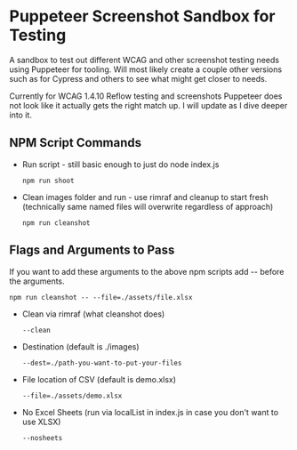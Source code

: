# Puppeteer Screenshot Sandbox for Testing

A sandbox to test out different WCAG and other screenshot testing needs using Puppeteer for tooling. Will most likely create a couple other versions such as for Cypress and others to see what might get closer to needs.

Currently for WCAG 1.4.10 Reflow testing and screenshots Puppeteer does not look like it actually gets the right match up. I will update as I dive deeper into it.

## NPM Script Commands

-  Run script - still basic enough to just do node index.js

   ```
   npm run shoot
   ```
-  Clean images folder and run - use rimraf and cleanup to start fresh (technically same named files will overwrite regardless of approach)

   ```
   npm run cleanshot 
   ```

## Flags and Arguments to Pass

If you want to add these arguments to the above npm scripts add -- before the arguments. 

```
npm run cleanshot -- --file=./assets/file.xlsx
```

-  Clean via rimraf (what cleanshot does)
   ```
   --clean
   ```
-  Destination (default is ./images)

   ```
   --dest=./path-you-want-to-put-your-files
   ```
-  File location of CSV (default is demo.xlsx)

   ```
   --file=./assets/demo.xlsx
   ```
-  No Excel Sheets (run via localList in index.js in case you don't want to use XLSX) 

   ```
   --nosheets
   ```